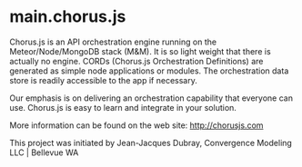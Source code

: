 main.chorus.js
==============

Chorus.js is an API orchestration engine running on the Meteor/Node/MongoDB stack (M&M). It is so light weight that there is actually no engine. CORDs (Chorus.js Orchestration Definitions) are generated as simple node applications or modules. The orchestration data store is readily accessible to the app if necessary.  

Our emphasis is on delivering an orchestration capability that everyone can use. Chorus.js is easy to learn and integrate in your solution. 

More information can be found on the web site: http://chorusjs.com

This project was initiated by Jean-Jacques Dubray, Convergence Modeling LLC | Bellevue WA
